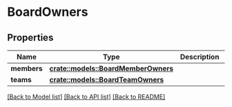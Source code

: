 # BoardOwners

## Properties

Name | Type | Description | Notes
------------ | ------------- | ------------- | -------------
**members** | [**crate::models::BoardMemberOwners**](BoardMemberOwners.md) |  | 
**teams** | [**crate::models::BoardTeamOwners**](BoardTeamOwners.md) |  | 

[[Back to Model list]](../README.md#documentation-for-models) [[Back to API list]](../README.md#documentation-for-api-endpoints) [[Back to README]](../README.md)


